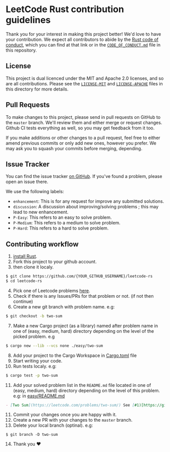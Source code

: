 # LeetCode Rust contribution guidelines

Thank you for your interest in making this project
better! We'd love to have your contribution. We expect all contributors to
abide by the [Rust code of conduct], which you can find at that link or in the
[`CODE_OF_CONDUCT.md`] file in this repository.

[rust code of conduct]: https://www.rust-lang.org/policies/code-of-conduct
[`code_of_conduct.md`]: CODE_OF_CONDUCT.md

## License

This project is dual licenced under the MIT and Apache 2.0 licenses, and so are all
contributions. Please see the [`LICENSE-MIT`] and [`LICENSE-APACHE`] files in
this directory for more details.

[`license-mit`]: LICENSE-MIT
[`license-apache`]: LICENSE-APACHE

## Pull Requests

To make changes to this project, please send in pull requests on GitHub to the `master`
branch. We'll review them and either merge or request changes. Github CI tests
everything as well, so you may get feedback from it too.

If you make additions or other changes to a pull request, feel free to either amend
previous commits or only add new ones, however you prefer. We may ask you to squash
your commits before merging, depending.

## Issue Tracker

You can find the issue tracker [on
GitHub](https://github.com/shekohex/leetcode-rs/issues). If you've found a
problem, please open an issue there.

We use the following labels:

- `enhancement`: This is for any request for improve any submitted solutions.
- `discussion`: A discussion about improving/solving problems ; this may lead to new
  enhancement.
- `P-Easy`: This refers to an easy to solve problem.
- `P-Medium`: This refers to a medium to solve problem.
- `P-Hard`: This refers to a hard to solve problem.

## Contributing workflow

1. [install Rust].
2. Fork this project to your github account.
3. then clone it localy.

```bash
$ git clone https://github.com/{YOUR_GITHUB_USERNAME}/leetcode-rs
$ cd leetcode-rs
```

4. Pick one of Leetcode problems [here].
5. Check if there is any Issues/PRs for that problem or not. (if not then continue)
6. Create a new git branch with problem name. e.g:

```bash
$ git checkout -b two-sum
```

7. Make a new Cargo project (as a library) named after problem name in one of (easy, medium, hard) directory depending on the level of the picked problem. e.g

```bash
$ cargo new --lib --vcs none ./easy/two-sum
```

8. Add your project to the Cargo Workspace in [Cargo.toml](Cargo.toml) file
9. Start writing your code.
10. Run tests localy. e.g:

```bash
$ cargo test -p two-sum
```

11. Add your solved problem list in the `README.md` file located in one of (easy, medium, hard) directory depending on the level of this problem. e.g: in [easy/README.md](easy/README.md)

```md
- [Two Sum](https://leetcode.com/problems/two-sum/) See [#1)[https://github.com/shekohex/leetcode-rs/pull/1]
```

11. Commit your changes once you are happy with it.
12. Create a new PR with your changes to the `master` branch.
13. Delete your local branch (optinal). e.g:

```
$ git branch -D two-sum
```

14. Thank you :heart:

[install rust]: http://rust-lang.org/install.html
[here]: https://leetcode.com/problemset/all/
